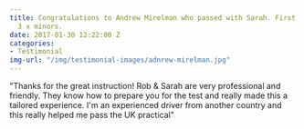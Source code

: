 ```yaml
---
title: Congratulations to Andrew Mirelman who passed with Sarah. First time with only
  3 x minors.
date: 2017-01-30 12:22:00 Z
categories:
- Testimonial
img-url: "/img/testimonial-images/adnrew-mirelman.jpg"
---
```


"Thanks for the great instruction! Rob & Sarah are very professional and friendly. They know how to prepare you for the test and really made this a tailored experience.  I'm an experienced driver from another country and this really helped me pass the UK practical"
